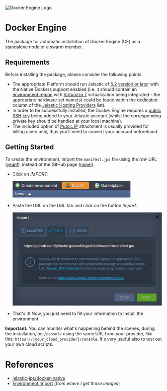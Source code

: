 ![Docker Engine Logo](/images/docker-engine-logo.png)

# Docker Engine

The package for automatic installation of Docker Engine (CE) as a standalone node or a swarm member.

## Requirements

Before installing the package, please consider the following points:
* The appropriate Platform should run Jelastic of [5.2 version or later](https://jelastic.cloud/?versions=5.3_5.2) with the Native Dockers support enabled (i.e. it should contain an [environment region](https://docs.jelastic.com/environment-regions) with [Virtuozzo 7](https://virtuozzo.com/products/virtuozzo/) virtualization being integrated - the appropriate hardware set name(s) could be found within the dedicated column of the [Jelastic Hosting Providers](https://docs.jelastic.com/jelastic-hoster-info) list).
* In order to be successfully installed, the Docker Engine requires a [public SSH key](https://docs.jelastic.com/ssh-add-key) being added to your Jelastic account (whilst the corresponding private key should be handled at your local machine).
* The included option of [Public IP](http://docs.jelastic.com/public-ipv4) attachment is usually provided for billing users only, thus you’ll need to convert your account beforehand.

## Getting Started

To create the environment, import the `manifest.jps` file using the _raw_ URL ([yeap!](https://raw.githubusercontent.com/toolscloud/deploy-jelastic/master/docker-engine/manifest.jps)), instead of the GitHub page ([nope!](https://github.com/toolscloud/deploy-jelastic/blob/master/docker-engine/manifest.jps)).

* Click on _IMPORT_:

  ![JElastic Dashboard](/images/dashboard-import.png)

* Paste the URL on the _URL_ tab and click on the button _Import_.

  ![JElastic Dashboard - Import Wizard](/images/dashboard-import-wizard.png)

* That's it! Now, you just need to fill your information to Install the environment

**Important:** You can monitor what's happening behind the scenes, during the installation, on `/console` using the same URL from your provider, like this: `https://[your_cloud_provider]/console`. It's very useful also to test out your own cloud scripts.

# References
* [jelastic-jps/docker-native](https://github.com/jelastic-jps/docker-native)
* [Environment Import](https://docs.jelastic.com/environment-import) (_from where I get those images_)

